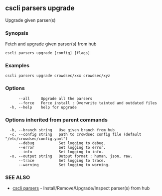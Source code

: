 ## cscli parsers upgrade

Upgrade given parser(s)

### Synopsis

Fetch and upgrade given parser(s) from hub

```
cscli parsers upgrade [config] [flags]
```

### Examples

```
cscli parsers upgrade crowdsec/xxx crowdsec/xyz
```

### Options

```
      --all     Upgrade all the parsers
      --force   Force install : Overwrite tainted and outdated files
  -h, --help    help for upgrade
```

### Options inherited from parent commands

```
  -b, --branch string   Use given branch from hub
  -c, --config string   path to crowdsec config file (default "/etc/crowdsec/config.yaml")
      --debug           Set logging to debug.
      --error           Set logging to error.
      --info            Set logging to info.
  -o, --output string   Output format : human, json, raw.
      --trace           Set logging to trace.
      --warning         Set logging to warning.
```

### SEE ALSO

* [cscli parsers](cscli_parsers.md)	 - Install/Remove/Upgrade/Inspect parser(s) from hub



